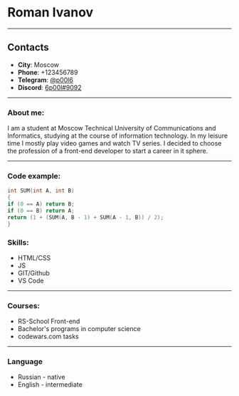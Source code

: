# Roman Ivanov

---

## Contacts

* **City**:      Moscow
* **Phone**:     +123456789
* **Telegram**:  [@p00l6](https://t.me/p00l6)
* **Discord**:   [6p00l#9092](https://discordapp.com/users/277183192941854720)

---

### About me:

I am a student at Moscow Technical University of Communications and Informatics, studying at the course of information technology. In my leisure time I mostly play video games and watch TV series. I decided to choose the profession of a front-end developer to start a career in it sphere.

---

### Code example:

``` CPP
int SUM(int A, int B)
{
if (0 == A) return B;
if (0 == B) return A;
return (1 + (SUM(A, B - 1) + SUM(A - 1, B)) / 2);
}
```

### Skills:

* HTML/CSS
* JS
* GIT/Github
* VS Code

---

### Courses:

* RS-School Front-end
* Bachelor's programs in computer science
* codewars.com tasks

---

### Language

* Russian - native
* English - intermediate
